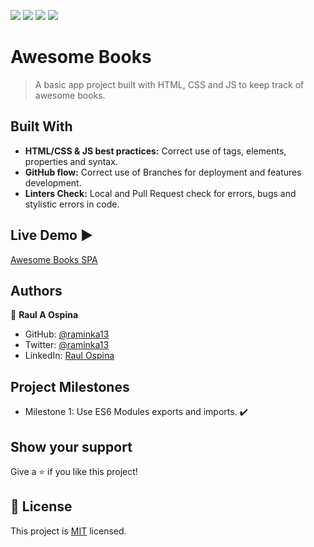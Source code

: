 ![](https://img.shields.io/badge/Microverse-blueviolet) ![](https://img.shields.io/badge/-HTML-orange) ![](https://img.shields.io/badge/-CSS-blue) ![](https://img.shields.io/badge/-JavaScript-yellow)

# Awesome Books
> A basic app project built with HTML, CSS and JS to keep track of awesome books.


## Built With

- **HTML/CSS & JS best practices:** Correct use of tags, elements, properties and syntax.
- **GitHub flow:**  Correct use of Branches for deployment and features development.
- **Linters Check:** Local and Pull Request check for errors, bugs and stylistic errors in code.

## Live Demo :arrow_forward:

[Awesome Books SPA](https://raminka13.github.io/booklistapp-es6-modules/)

## Authors

👤 **Raul A Ospina**

- GitHub: [@raminka13](https://github.com/raminka13)
- Twitter: [@raminka13](https://twitter.com/raminka13)
- LinkedIn: [Raul Ospina](http://linkedin.com/in/raul-ospina-83232614)

## Project Milestones

- Milestone 1: Use ES6 Modules exports and imports. :heavy_check_mark:

## Show your support

Give a ⭐️ if you like this project!

## 📝 License

This project is [MIT](./MIT.md) licensed.
